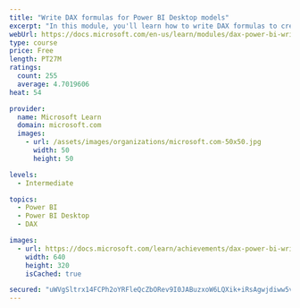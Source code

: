 ```yaml
---
title: "Write DAX formulas for Power BI Desktop models"
excerpt: "In this module, you'll learn how to write DAX formulas to create calculated tables, calculated columns, and measures, which are different types of model calculations. Additionally, you'll learn how to write and format DAX formulas, which consist of expressions that use functions, operators, references to model objects, constants, and variables."
webUrl: https://docs.microsoft.com/en-us/learn/modules/dax-power-bi-write-formulas/
type: course
price: Free
length: PT27M
ratings:
  count: 255
  average: 4.7019606
heat: 54

provider:
  name: Microsoft Learn
  domain: microsoft.com
  images:
    - url: /assets/images/organizations/microsoft.com-50x50.jpg
      width: 50
      height: 50

levels:
  - Intermediate

topics:
  - Power BI
  - Power BI Desktop
  - DAX

images:
  - url: https://docs.microsoft.com/learn/achievements/dax-power-bi-write-formulas-social.png
    width: 640
    height: 320
    isCached: true

secured: "uWVgSltrx14FCPh2oYRFleQcZbORev9I0JABuzxoW6LQXik+iRsAgwjdiww5vnBmyLE99prlrPJlGalT2L6Fna5q/6eDnYN03kbwEWeWTyx/GCoHC8SDD+XEii9XEnTT04w7LleKi7ONBq/ZirORG90cG6DJ+mFC1Nz3/xtkF2z5vipDRbU+bUHQVg5hRZHMMi/X7JekWDcNCuKizuEKO0SJVvthajRjbcykwPJXeZ2bS6qZ8kgZwvHcmeLfwHuckdJxzdtZ2eLe5DgKORwYcxbs+FxUvI03lI851sln602cmxv6/h5fl1zPNQlYvpLJWiN8BLmrqMiFnTSjEQnM/daXc12dMa0idRVUmWyeZvdFvxn1flhqEjLlG+OkbCWw+Vhej0GnNc022gWA2/qpF9CTgyd525PRJ/Cuy6AMW6k=;bxVoyEew9P4YpQ+GtwEcJQ=="
---
```


